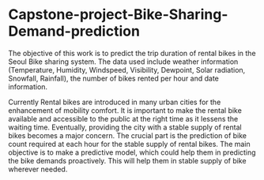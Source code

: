 # Capstone-project-Bike-Sharing-Demand-prediction
The objective of this work is to predict the trip duration of rental bikes in the Seoul Bike sharing system. The data used include weather information (Temperature, Humidity, Windspeed, Visibility, Dewpoint, Solar radiation, Snowfall, Rainfall), the number of bikes rented per hour and date information.

Currently Rental bikes are introduced in many urban cities for the enhancement of mobility comfort. It is important to make the rental bike available and accessible to the public at the right time as it lessens the waiting time. Eventually, providing the city with a stable supply of rental bikes becomes a major concern. The crucial part is the prediction of bike count required at each hour for the stable supply of rental bikes. The main objective is to make a predictive model, which could help them in predicting the bike demands proactively. This will help them in stable supply of bike wherever needed.
